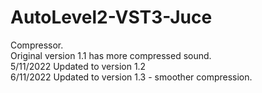 # AutoLevel2-VST3-Juce
Compressor.<br>
Original version 1.1 has more compressed sound.<br>
5/11/2022 Updated to version 1.2 <br>
6/11/2022 Updated to version 1.3 - smoother compression.

